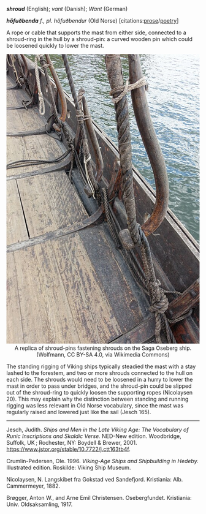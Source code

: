 **_shroud_** (English); _vant_ (Danish); _Want_ (German)

_**höfuðbenda** f., pl. höfuðbendur_ (Old Norse) [citations:[prose](https://onp.ku.dk/onp/onp.php?o39309)/[poetry](https://lexiconpoeticum.org/m.php?p=lemma&i=40452)]

A rope or cable that supports the mast from either side, connected to a shroud-ring in the hull by a shroud-pin: a curved wooden pin which could be loosened quickly to lower the mast. 

<div align="center">
  
  ![shroud-pin holding shroud on Saga Oseberg replica ship](../images/ShroudwPin_OsebergReplica.jpg)  
  A replica of shroud-pins fastening shrouds on the Saga Oseberg ship. (Wolfmann, CC BY-SA 4.0, via Wikimedia Commons)

</div>

  
The standing rigging of Viking ships typically steadied the mast with a stay lashed to the forestem, and two or more shrouds connected to the hull on each side. The shrouds would need to be loosened in a hurry to lower the mast in order to pass under bridges, and the shroud-pin could be slipped out of the shroud-ring to quickly loosen the supporting ropes (Nicolaysen 20). This may explain why the distinction between standing and running rigging was less relevant in Old Norse vocabulary, since the mast was regularly raised and lowered just like the sail (Jesch 165).  

---

Jesch, Judith. _Ships and Men in the Late Viking Age: The Vocabulary of Runic Inscriptions and Skaldic Verse._ NED-New edition. Woodbridge, Suffolk, UK ; Rochester, NY: 
Boydell & Brewer, 2001. https://www.jstor.org/stable/10.7722/j.ctt163tb4f.

Crumlin-Pedersen, Ole. 1996. _Viking-Age Ships and Shipbuilding in Hedeby._ Illustrated edition. Roskilde: Viking Ship Museum.

Nicolaysen, N. Langskibet fra Gokstad ved Sandefjord. Kristiania: Alb. Cammermeyer, 1882.

Brøgger, Anton W., and Arne Emil Christensen. Osebergfundet. Kristiania: Univ. Oldsaksamling, 1917. 
